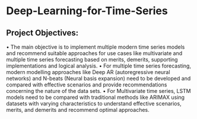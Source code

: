 # Deep-Learning-for-Time-Series

## Project Objectives:
• The main objective is to implement multiple modern time series models and 
recommend suitable approaches for use cases like multivariate and multiple time 
series forecasting based on merits, demerits, supporting implementations and logical 
analysis.
• For multiple time series forecasting, modern modelling approaches like Deep AR 
(autoregressive neural networks) and N-beats (Neural basis expansion) need to be 
developed and compared with effective scenarios and provide recommendations 
concerning the nature of the data sets.
• For Multivariate time series, LSTM models need to be compared with traditional 
methods like ARIMAX using datasets with varying characteristics to understand 
effective scenarios, merits, and demerits and recommend optimal approaches.
